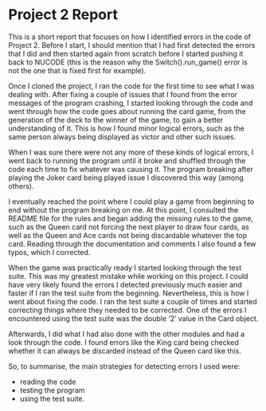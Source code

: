 # Project 2 Report

This is a short report that focuses on how I identified errors in the code
of Project 2. Before I start, I should mention that I had first detected the
errors that I did and then started again from scratch before I started pushing
it back to NUCODE (this is the reason why the Switch().run_game() error is not
the one that is fixed first for example).

Once I cloned the project, I ran the code for the first time to see what I was
dealing with. After fixing a couple of issues that I found from the error
messages of the program crashing, I started looking through the code and went
through how the code goes about running the card game, from the generation of
the deck to the winner of the game, to gain a better understanding of it. This
is  how I found minor logical errors, such as the same person always being 
displayed as victor and other such issues.

When I was sure there were not any more of these kinds of logical errors, I 
went back to running the program until it broke and shuffled through the code
each time to fix whatever was causing it. The program breaking after playing
the Joker card being played issue I discovered this way (among others).

I eventually reached the point where I could play a game from beginning to end
without the program breaking on me. At this point, I consulted the README file
for the rules and began adding the missing rules to the game, such as the Queen
card not forcing the next player to draw four cards, as well as the Queen and 
Ace cards not being discardable whatever the top card. Reading through the 
documentation and comments I also found a few typos, which I corrected.

When the game was practically ready I started looking through the test suite. 
This was my greatest mistake while working on this project. I could have very
likely found the errors I detected previously much easier and faster if I ran
the test suite from the beginning. Nevertheless, this is how I went about 
fixing the code. I ran the test suite a couple of times and started correcting
things where they needed to be corrected. One of the errors I encountered 
using the test suite was the double ‘2’ value in the Card object.

Afterwards, I did what I had also done with the other modules and had a look 
through the code. I found errors like the King card being checked whether it
can always be discarded instead of the Queen card like this.

So, to summarise, the main strategies for detecting errors I used were: 
* reading the code 
* testing the program
* using the test suite.
